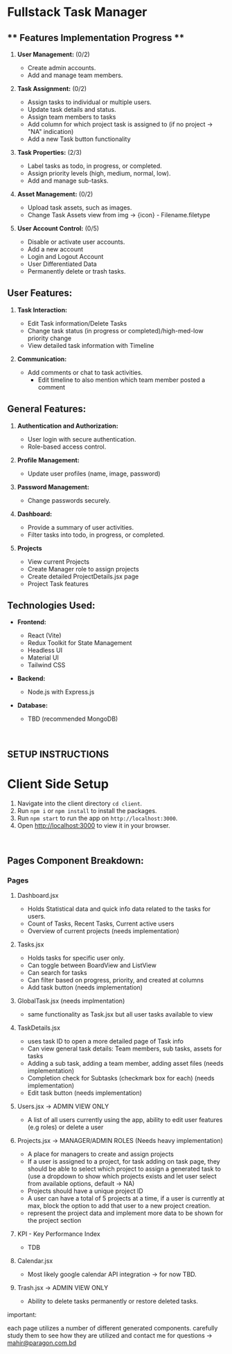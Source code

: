 # Fullstack Task Manager
### 
## ** Features Implementation Progress **
1. **User Management:** (0/2)
    - Create admin accounts.
    - Add and manage team members.

2. **Task Assignment:** (0/2)
    - Assign tasks to individual or multiple users.
    - Update task details and status.
    - Assign team members to tasks
    - Add column for which project task is assigned to (if no project -> "NA" indication)
    - Add a new Task button functionality

3. **Task Properties:** (2/3)
    - Label tasks as todo, in progress, or completed.
    - Assign priority levels (high, medium, normal, low).
    - Add and manage sub-tasks.

4. **Asset Management:** (0/2)
    - Upload task assets, such as images.
    - Change Task Assets view from img -> {icon} - Filename.filetype

5. **User Account Control:** (0/5)
    - Disable or activate user accounts.
    - Add a new account
    - Login and Logout Account
    - User Differentiated Data
    - Permanently delete or trash tasks.


## **User Features:**
1. **Task Interaction:**
    - Edit Task information/Delete Tasks
    - Change task status (in progress or completed)/high-med-low priority change
    - View detailed task information with Timeline


2. **Communication:**
    - Add comments or chat to task activities.
        - Edit timeline to also mention which team member posted a comment

## **General Features:**
1. **Authentication and Authorization:**
    - User login with secure authentication.
    - Role-based access control.

2. **Profile Management:**
    - Update user profiles (name, image, password)

3. **Password Management:**
    - Change passwords securely.

4. **Dashboard:**
    - Provide a summary of user activities.
    - Filter tasks into todo, in progress, or completed.
    
5. **Projects**
    - View current Projects
    - Create Manager role to assign projects
    - Create detailed ProjectDetails.jsx page
    - Project Task features 



## **Technologies Used:**
- **Frontend:**
    - React (Vite)
    - Redux Toolkit for State Management
    - Headless UI
    - Material UI
    - Tailwind CSS

- **Backend:**
    - Node.js with Express.js
    
- **Database:**
    - TBD (recommended MongoDB)

&nbsp;

## SETUP INSTRUCTIONS
# Client Side Setup

1. Navigate into the client directory `cd client`.
2. Run `npm i` or `npm install` to install the packages.
3. Run `npm start` to run the app on `http://localhost:3000`.
4. Open [http://localhost:3000](http://localhost:3000) to view it in your browser.

&nbsp;


## Pages Component Breakdown: 

### **Pages**
1. Dashboard.jsx
    - Holds Statistical data and quick info data related to the tasks for users. 
    - Count of Tasks, Recent Tasks, Current active users
    - Overview of current projects (needs implementation)

2. Tasks.jsx
    - Holds tasks for specific user only. 
    - Can toggle between BoardView and ListView
    - Can search for tasks
    - Can filter based on progress, priority, and created at columns
    - Add task button (needs implementation)

3. GlobalTask.jsx (needs implmentation)
    - same functionality as Task.jsx but all user tasks available to view

4. TaskDetails.jsx
    - uses task ID to open a more detailed page of Task info
    - Can view general task details: Team members, sub tasks, assets for tasks
    - Adding a sub task, adding a team member, adding asset files (needs implementation)
    - Completion check for Subtasks (checkmark box for each) (needs implementation)
    - Edit task button (needs implementation)
    
5. Users.jsx -> ADMIN VIEW ONLY
    - A list of all users currently using the app, ability to edit user features (e.g roles) or delete a user

6. Projects.jsx -> MANAGER/ADMIN ROLES (Needs heavy implementation)
    - A place for managers to create and assign projects
    - If a user is assigned to a project, for task adding on task page, they should be able to select which project to assign a generated task to (use a dropdown to show which projects exists and let user select from available options, default -> NA)
    - Projects should have a unique project ID 
    - A user can have a total of 5 projects at a time, if a user is currently at max, block the option to add that user to a new project creation. 
    - represent the project data and implement more data to be shown for the project section
    
7. KPI - Key Performance Index
    - TDB
    
8. Calendar.jsx
    - Most likely google calendar API integration -> for now TBD.
    
9. Trash.jsx -> ADMIN VIEW ONLY
    - Ability to delete tasks permanently or restore deleted tasks. 
        
    
important: 

each page utilizes a number of different generated components. carefully study them to see how they are utilized and contact me for questions -> mahir@paragon.com.bd 
